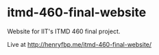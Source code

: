 # itmd-460-final-website
Website for IIT's ITMD 460 final project.

Live at http://henryfbp.me/itmd-460-final-website/
